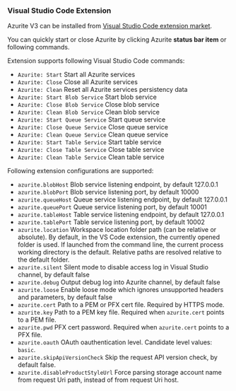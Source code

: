 ### Visual Studio Code Extension

Azurite V3 can be installed from [Visual Studio Code extension market](https://marketplace.visualstudio.com/items?itemName=Azurite.azurite).

You can quickly start or close Azurite by clicking Azurite **status bar item** or following commands.

Extension supports following Visual Studio Code commands:

- `Azurite: Start` Start all Azurite services
- `Azurite: Close` Close all Azurite services
- `Azurite: Clean` Reset all Azurite services persistency data
- `Azurite: Start Blob Service` Start blob service
- `Azurite: Close Blob Service` Close blob service
- `Azurite: Clean Blob Service` Clean blob service
- `Azurite: Start Queue Service` Start queue service
- `Azurite: Close Queue Service` Close queue service
- `Azurite: Clean Queue Service` Clean queue service
- `Azurite: Start Table Service` Start table service
- `Azurite: Close Table Service` Close table service
- `Azurite: Clean Table Service` Clean table service

Following extension configurations are supported:

- `azurite.blobHost` Blob service listening endpoint, by default 127.0.0.1
- `azurite.blobPort` Blob service listening port, by default 10000
- `azurite.queueHost` Queue service listening endpoint, by default 127.0.0.1
- `azurite.queuePort` Queue service listening port, by default 10001
- `azurite.tableHost` Table service listening endpoint, by default 127.0.0.1
- `azurite.tablePort` Table service listening port, by default 10002
- `azurite.location` Workspace location folder path (can be relative or absolute). By default, in the VS Code extension, the currently opened folder is used. If launched from the command line, the current process working directory is the default. Relative paths are resolved relative to the default folder.
- `azurite.silent` Silent mode to disable access log in Visual Studio channel, by default false
- `azurite.debug` Output debug log into Azurite channel, by default false
- `azurite.loose` Enable loose mode which ignores unsupported headers and parameters, by default false
- `azurite.cert` Path to a PEM or PFX cert file. Required by HTTPS mode.
- `azurite.key` Path to a PEM key file. Required when `azurite.cert` points to a PEM file.
- `azurite.pwd` PFX cert password. Required when `azurite.cert` points to a PFX file.
- `azurite.oauth` OAuth oauthentication level. Candidate level values: `basic`.
- `azurite.skipApiVersionCheck` Skip the request API version check, by default false.
- `azurite.disableProductStyleUrl` Force parsing storage account name from request Uri path, instead of from request Uri host.
